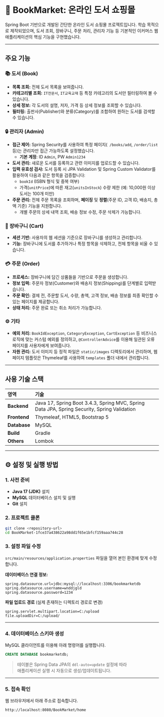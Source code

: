 # 📖 BookMarket: 온라인 도서 쇼핑몰

Spring Boot 기반으로 개발된 간단한 온라인 도서 쇼핑몰 프로젝트입니다.
학습 목적으로 제작되었으며, 도서 조회, 장바구니, 주문 처리, 관리자 기능 등 기본적인 이커머스 웹 애플리케이션의 핵심 기능을 구현했습니다.

---

## 주요 기능

### 📚 도서 (Book)
* **목록 조회:** 전체 도서 목록을 보여줍니다.
* **카테고리별 조회:** `IT전문서`, `IT교육교재` 등 특정 카테고리의 도서만 필터링하여 볼 수 있습니다.
* **상세 정보:** 각 도서의 설명, 저자, 가격 등 상세 정보를 조회할 수 있습니다.
* **필터링:** 출판사(Publisher)와 분류(Category)를 조합하여 원하는 도서를 검색할 수 있습니다.

### 🔒 관리자 (Admin)
* **접근 제어:** Spring Security를 사용하여 특정 페이지(` /books/add`, `/order/list` 등)는 관리자만 접근 가능하도록 설정했습니다.
    * **기본 계정**: ID `Admin`, PW `Admin1234`
* **도서 관리:** 새로운 도서를 등록하고 관련 이미지를 업로드할 수 있습니다.
* **입력 유효성 검사:** 도서 등록 시 JPA Validation 및 Spring Custom Validator를 활용하여 다음과 같은 항목을 검증합니다:
    * `bookId` (ISBN 형식 및 중복 여부)
    * 가격(`unitPrice`)에 따른 재고(`unitsInStock`) 수량 제한 (예: 10,000원 이상 도서는 100개 미만)
* **주문 관리:** 전체 주문 목록을 조회하며, **페이징** 및 **정렬**(주문 ID, 고객 ID, 배송지, 총액 기준) 기능을 지원합니다.
    * 개별 주문의 상세 내역 조회, 배송 정보 수정, 주문 삭제가 가능합니다.

### 🛒 장바구니 (Cart)
* **세션 기반:** 사용자의 웹 세션을 기준으로 장바구니를 생성하고 관리합니다.
* **기능:** 장바구니에 도서를 추가하거나 특정 항목을 삭제하고, 전체 항목을 비울 수 있습니다.

### 💳 주문 (Order)
* **프로세스:** 장바구니에 담긴 상품들을 기반으로 주문을 생성합니다.
* **정보 입력:** 주문자 정보(Customer)와 배송지 정보(Shipping)를 단계별로 입력받습니다.
* **주문 확인:** 결제 전, 주문할 도서, 수량, 총액, 고객 정보, 배송 정보를 최종 확인할 수 있는 페이지를 제공합니다.
* **상태 처리:** 주문 완료 또는 취소 처리가 가능합니다.

### ⚙️ 기타
* **예외 처리:** `BookIdException`, `CategoryException`, `CartException` 등 비즈니스 로직에 맞는 커스텀 예외를 정의하고, `@ControllerAdvice`를 이용해 일관된 오류 페이지를 사용자에게 보여줍니다.
* **자원 관리:** 도서 이미지 등 정적 파일은 `static/images` 디렉토리에서 관리하며, 웹 페이지 템플릿은 Thymeleaf를 사용하여 `templates` 폴더 내에서 관리합니다.

---

## 사용 기술 스택

| 영역         | 기술                                                                                              |
| :----------- | :------------------------------------------------------------------------------------------------ |
| **Backend** | Java 17, Spring Boot 3.4.3, Spring MVC, Spring Data JPA, Spring Security, Spring Validation |
| **Frontend** | Thymeleaf, HTML5, Bootstrap 5                                                        |
| **Database** | MySQL                                                                                   |
| **Build** | Gradle                                                                                  |
| **Others** | Lombok                                                                                  |

---

## ⚙️ 설정 및 실행 방법

### 1. 사전 준비
* **Java 17 (JDK)** 설치
* **MySQL** 데이터베이스 설치 및 실행
* **Git** 설치

### 2. 프로젝트 클론
```bash
git clone <repository-url>
cd BookMarket-1fce37a438622a98dd1f65e1bfcf159aaa744c28
```

### 3. 설정 파일 수정

`src/main/resources/application.properties` 파일을 열어 본인 환경에 맞게 수정합니다.

**데이터베이스 연결 정보:**

```properties
spring.datasource.url=jdbc:mysql://localhost:3306/bookmarketdb
spring.datasource.username=wnddjgld
spring.datasource.password=1234
```

**파일 업로드 경로** (실제 존재하는 디렉토리 경로로 변경)

```properties
spring.servlet.multipart.location=C:/upload
file.uploadDir=C:/upload/
```

---

### 4. 데이터베이스 스키마 생성

MySQL 클라이언트를 이용해 아래 명령어를 실행합니다.

```sql
CREATE DATABASE bookmarketdb;
```

> 테이블은 Spring Data JPA의 `ddl-auto=update` 설정에 따라  
> 애플리케이션 실행 시 자동으로 생성/업데이트됩니다.

---

### 5. 접속 확인

웹 브라우저에서 아래 주소로 접속합니다.

```
http://localhost:8080/BookMarket/home
```
